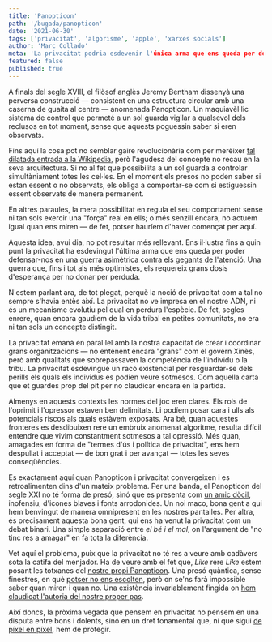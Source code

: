 ```yaml
---
title: 'Panopticon'
path: '/bugada/panopticon'
date: '2021-06-30'
tags: ['privacitat', 'algorisme', 'apple', 'xarxes socials']
author: 'Marc Collado'
meta: 'La privacitat podria esdevenir l'única arma que ens queda per defensar-nos en una guerra asimètrica contra els gegants de l'atenció.'
featured: false
published: true
---
```


A finals del segle XVIII, el filòsof anglès Jeremy Bentham dissenyà una perversa construcció — consistent en una estructura circular amb una caserna de guaita al centre — anomenada Panopticon. Un maquiavèl·lic sistema de control que permeté a un sol guarda vigilar a qualsevol dels reclusos en tot moment, sense que aquests poguessin saber si eren observats.

Fins aquí la cosa pot no semblar gaire revolucionària com per merèixer [tal dilatada entrada a la Wikipedia](https://en.wikipedia.org/wiki/Panopticon), però l'agudesa del concepte no recau en la seva arquitectura. Si no al fet que possibilita a un sol guarda a controlar simultàniament totes les cel·les. En el moment els presos no poden saber si estan essent o no observats, els obliga a comportar-se com si estiguessin essent observats de manera permanent.

En altres paraules, la mera possibilitat en regula el seu comportament sense ni tan sols exercir una "força" real en ells; o més senzill encara, no actuem igual quan ens miren — de fet, potser hauríem d'haver començat per aquí.

Aquesta idea, avui dia, no pot resultar més rellevant. Ens il·lustra fins a quin punt la privacitat ha esdevingut l'última arma que ens queda per poder defensar-nos en [una guerra asimètrica contra els gegants de l'atenció](https://www.safareig.fm/bugada/stories-de-final-dubtos). Una guerra que, fins i tot als més optimistes, els requereix grans dosis d'esperança per no donar per perduda.

N'estem parlant ara, de tot plegat, perquè la noció de privacitat com a tal no sempre s'havia entès així. La privacitat no ve impresa en el nostre ADN, ni és un mecanisme evolutiu pel qual en perdura l'espècie. De fet, segles enrere, quan encara gaudíem de la vida tribal en petites comunitats, no era ni tan sols un concepte distingit.

La privacitat emanà en paral·lel amb la nostra capacitat de crear i coordinar grans organitzacions — no entenent encara "grans" com el govern Xinès, però amb qualitats que sobrepassaven la competència de l'individu o la tribu. La privacitat esdevingué un racó existencial per resguardar-se dels perills els quals els individus es podien veure sotmesos. Com aquella carta que et guardes prop del pit per no claudicar encara en la partida.

Almenys en aquests contexts les normes del joc eren clares. Els rols de l'oprimit i l'opressor estaven ben delimitats. Li podíem posar cara i ulls als potencials riscos als quals estàvem exposats. Ara bé, quan aquestes fronteres es desdibuixen rere un embruix anomenat algoritme, resulta difícil entendre que vivim constantment sotmesos a tal opressió. Més quan, amagades en forma de "termes d'ús i política de privacitat", ens hem despullat i acceptat — de bon grat i per avançat — totes les seves conseqüències.

És exactament aquí quan Panopticon i privacitat convergeixen i es retroalimenten dins d'un mateix problema. Per una banda, el Panopticon del segle XXI no té forma de presó, sinó que es presenta com [un amic dòcil](https://www.safareig.fm/34), inofensiu, d'icones blaves i fonts arrodonides. Un noi maco, bona gent a qui hem benvingut de manera omnipresent en les nostres pantalles. Per altra, és precisament aquesta bona gent, qui ens ha venut la privacitat com un debat binari. Una simple separació entre _el bé i el mal_, on l'argument de "no tinc res a amagar" en fa tota la diferència.

Vet aquí el problema, puix que la privacitat no té res a veure amb cadàvers sota la catifa del menjador. Ha de veure amb el fet que, _Like_ rere _Like_ estem posant les totxanes del [nostre propi Panopticon](https://www.safareig.fm/bugada/anuncis-al-metavers). Una presó quàntica, sense finestres, en què [potser no ens escolten](https://www.safareig.fm/bugada/no-ens-escolten), però on se'ns farà impossible saber quan miren i quan no. Una existència invariablement fingida on [hem claudicat l'autoria del nostre proper pas](https://www.safareig.fm/bugada/gerro-trencat).

Així doncs, la pròxima vegada que pensem en privacitat no pensem en una disputa entre bons i dolents, sinó en un dret fonamental que, ni que sigui [de píxel en píxel](https://www.safareig.fm/41), hem de protegir.
